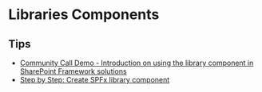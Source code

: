 # Libraries Components

## Tips

- [Community Call Demo - Introduction on using the library component in SharePoint Framework solutions](https://www.youtube.com/watch?v=Psvo1FiMBPw&feature=youtu.be)
- [Step by Step: Create SPFx library component](http://www.rabiawilliams.com/spfx-libraries)